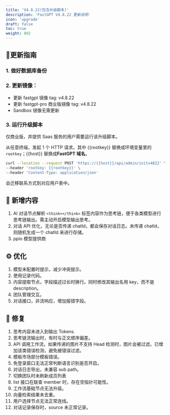 ```yaml
---
title: 'V4.8.22(包含升级脚本)'
description: 'FastGPT V4.8.22 更新说明'
icon: 'upgrade'
draft: false
toc: true
weight: 802
---
```


## 🌟更新指南

### 1. 做好数据库备份

### 2. 更新镜像：

- 更新 fastgpt 镜像 tag: v4.8.22
- 更新 fastgpt-pro 商业版镜像 tag: v4.8.22
- Sandbox 镜像无需更新

### 3. 运行升级脚本

仅商业版，并提供 Saas 服务的用户需要运行该升级脚本。

从任意终端，发起 1 个 HTTP 请求。其中 {{rootkey}} 替换成环境变量里的 `rootkey`；{{host}} 替换成**FastGPT 域名**。

```bash
curl --location --request POST 'https://{{host}}/api/admin/initv4822' \
--header 'rootkey: {{rootkey}}' \
--header 'Content-Type: application/json'
```

会迁移联系方式到对应用户表中。

## 🚀 新增内容

1. AI 对话节点解析 `<think></think>` 标签内容作为思考链，便于各类模型进行思考链输出。需主动开启模型输出思考。
2. 对话 API 优化，无论是否传递 chatId，都会保存对话日志。未传递 chatId，则随机生成一个 chatId 来进行存储。
3. ppio 模型提供商

## ⚙️ 优化

1. 模型未配置时提示，减少冲突提示。
2. 使用记录代码。
3. 内容提取节点，字段描述过长时换行。同时修改其输出名用 key，而不是 description。
4. 团队管理交互。
5. 对话接口，非流响应，增加报错字段。

## 🐛 修复

1. 思考内容未进入到输出 Tokens.
2. 思考链流输出时，有时与正文顺序偏差。
3. API 调用工作流，如果传递的图片不支持 Head 检测时，图片会被过滤。已增加该类错误检测，避免被错误过滤。
4. 模板市场部分模板错误。
5. 免登录窗口无法正常判断语言识别是否开启。
6. 对话日志导出，未兼容 sub path。
7. 切换团队时未刷新成员列表
8. list 接口在联查 member 时，存在空指针可能性。 
9. 工作流基础节点无法升级。
10. 向量检索结果未去重。
11. 用户选择节点无法正常连线。
12. 对话记录保存时，source 未正常记录。